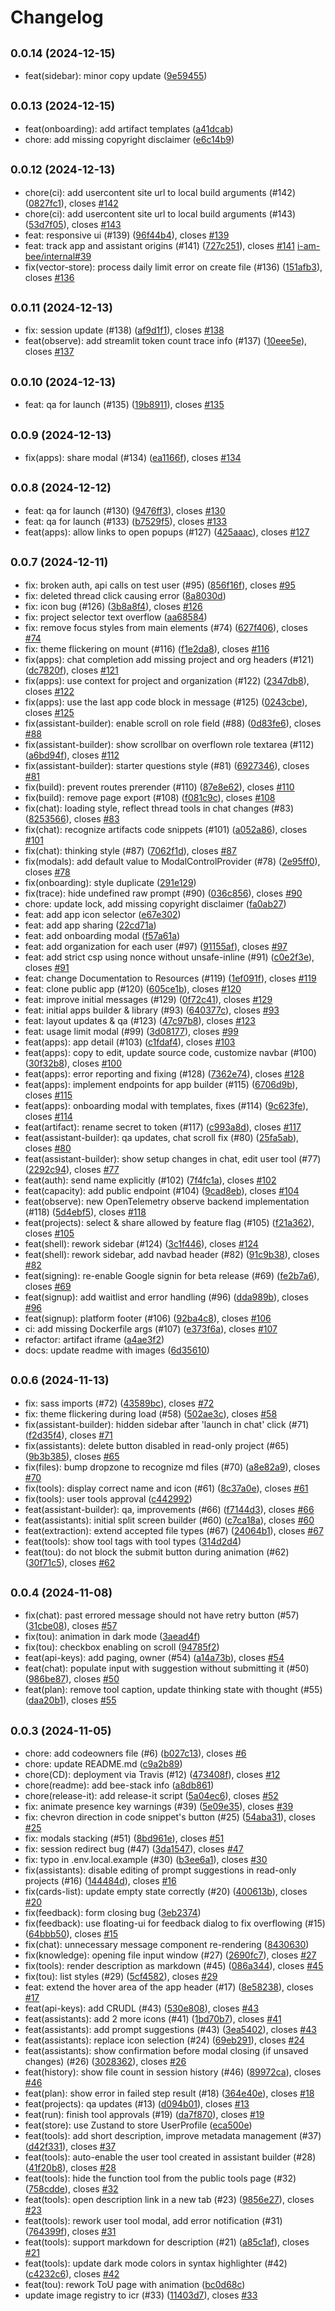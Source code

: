# Changelog

## <small>0.0.14 (2024-12-15)</small>

* feat(sidebar): minor copy update ([9e59455](https://github.com/i-am-bee/bee-ui/commit/9e59455))

## <small>0.0.13 (2024-12-15)</small>

* feat(onboarding): add artifact templates ([a41dcab](https://github.com/i-am-bee/bee-ui/commit/a41dcab))
* chore: add missing copyright disclaimer ([e6c14b9](https://github.com/i-am-bee/bee-ui/commit/e6c14b9))

## <small>0.0.12 (2024-12-13)</small>

* chore(ci): add usercontent site url to local build arguments (#142) ([0827fc1](https://github.com/i-am-bee/bee-ui/commit/0827fc1)), closes [#142](https://github.com/i-am-bee/bee-ui/issues/142)
* chore(ci): add usercontent site url to local build arguments (#143) ([53d7f05](https://github.com/i-am-bee/bee-ui/commit/53d7f05)), closes [#143](https://github.com/i-am-bee/bee-ui/issues/143)
* feat: responsive ui (#139) ([96f44b4](https://github.com/i-am-bee/bee-ui/commit/96f44b4)), closes [#139](https://github.com/i-am-bee/bee-ui/issues/139)
* feat: track app and assistant origins (#141) ([727c251](https://github.com/i-am-bee/bee-ui/commit/727c251)), closes [#141](https://github.com/i-am-bee/bee-ui/issues/141) [i-am-bee/internal#39](https://github.com/i-am-bee/internal/issues/39)
* fix(vector-store): process daily limit error on create file (#136) ([151afb3](https://github.com/i-am-bee/bee-ui/commit/151afb3)), closes [#136](https://github.com/i-am-bee/bee-ui/issues/136)

## <small>0.0.11 (2024-12-13)</small>

* fix: session update (#138) ([af9d1f1](https://github.com/i-am-bee/bee-ui/commit/af9d1f1)), closes [#138](https://github.com/i-am-bee/bee-ui/issues/138)
* feat(observe): add streamlit token count trace info (#137) ([10eee5e](https://github.com/i-am-bee/bee-ui/commit/10eee5e)), closes [#137](https://github.com/i-am-bee/bee-ui/issues/137)

## <small>0.0.10 (2024-12-13)</small>

* feat: qa for launch (#135) ([19b8911](https://github.com/i-am-bee/bee-ui/commit/19b8911)), closes [#135](https://github.com/i-am-bee/bee-ui/issues/135)

## <small>0.0.9 (2024-12-13)</small>

* fix(apps): share modal  (#134) ([ea1166f](https://github.com/i-am-bee/bee-ui/commit/ea1166f)), closes [#134](https://github.com/i-am-bee/bee-ui/issues/134)

## <small>0.0.8 (2024-12-12)</small>

* feat: qa for launch  (#130) ([9476ff3](https://github.com/i-am-bee/bee-ui/commit/9476ff3)), closes [#130](https://github.com/i-am-bee/bee-ui/issues/130)
* feat: qa for launch (#133) ([b7529f5](https://github.com/i-am-bee/bee-ui/commit/b7529f5)), closes [#133](https://github.com/i-am-bee/bee-ui/issues/133)
* feat(apps): allow links to open popups (#127) ([425aaac](https://github.com/i-am-bee/bee-ui/commit/425aaac)), closes [#127](https://github.com/i-am-bee/bee-ui/issues/127)

## <small>0.0.7 (2024-12-11)</small>

* fix: broken auth, api calls on test user (#95) ([856f16f](https://github.com/i-am-bee/bee-ui/commit/856f16f)), closes [#95](https://github.com/i-am-bee/bee-ui/issues/95)
* fix: deleted thread click causing error ([8a8030d](https://github.com/i-am-bee/bee-ui/commit/8a8030d))
* fix: icon bug (#126) ([3b8a8f4](https://github.com/i-am-bee/bee-ui/commit/3b8a8f4)), closes [#126](https://github.com/i-am-bee/bee-ui/issues/126)
* fix: project selector text overflow ([aa68584](https://github.com/i-am-bee/bee-ui/commit/aa68584))
* fix: remove focus styles from main elements (#74) ([627f406](https://github.com/i-am-bee/bee-ui/commit/627f406)), closes [#74](https://github.com/i-am-bee/bee-ui/issues/74)
* fix: theme flickering on mount (#116) ([f1e2da8](https://github.com/i-am-bee/bee-ui/commit/f1e2da8)), closes [#116](https://github.com/i-am-bee/bee-ui/issues/116)
* fix(apps): chat completion add missing project and org headers (#121) ([dc7820f](https://github.com/i-am-bee/bee-ui/commit/dc7820f)), closes [#121](https://github.com/i-am-bee/bee-ui/issues/121)
* fix(apps): use context for project and organization (#122) ([2347db8](https://github.com/i-am-bee/bee-ui/commit/2347db8)), closes [#122](https://github.com/i-am-bee/bee-ui/issues/122)
* fix(apps): use the last app code block in message (#125) ([0243cbe](https://github.com/i-am-bee/bee-ui/commit/0243cbe)), closes [#125](https://github.com/i-am-bee/bee-ui/issues/125)
* fix(assistant-builder): enable scroll on role field (#88) ([0d83fe6](https://github.com/i-am-bee/bee-ui/commit/0d83fe6)), closes [#88](https://github.com/i-am-bee/bee-ui/issues/88)
* fix(assistant-builder): show scrollbar on overflown role textarea (#112) ([a6bd94f](https://github.com/i-am-bee/bee-ui/commit/a6bd94f)), closes [#112](https://github.com/i-am-bee/bee-ui/issues/112)
* fix(assistant-builder): starter questions style (#81) ([6927346](https://github.com/i-am-bee/bee-ui/commit/6927346)), closes [#81](https://github.com/i-am-bee/bee-ui/issues/81)
* fix(build): prevent routes prerender (#110) ([87e8e62](https://github.com/i-am-bee/bee-ui/commit/87e8e62)), closes [#110](https://github.com/i-am-bee/bee-ui/issues/110)
* fix(build): remove page export (#108) ([f081c9c](https://github.com/i-am-bee/bee-ui/commit/f081c9c)), closes [#108](https://github.com/i-am-bee/bee-ui/issues/108)
* fix(chat): loading style, reflect thread tools in chat changes (#83) ([8253566](https://github.com/i-am-bee/bee-ui/commit/8253566)), closes [#83](https://github.com/i-am-bee/bee-ui/issues/83)
* fix(chat): recognize artifacts code snippets (#101) ([a052a86](https://github.com/i-am-bee/bee-ui/commit/a052a86)), closes [#101](https://github.com/i-am-bee/bee-ui/issues/101)
* fix(chat): thinking style (#87) ([7062f1d](https://github.com/i-am-bee/bee-ui/commit/7062f1d)), closes [#87](https://github.com/i-am-bee/bee-ui/issues/87)
* fix(modals): add default value to ModalControlProvider (#78) ([2e95ff0](https://github.com/i-am-bee/bee-ui/commit/2e95ff0)), closes [#78](https://github.com/i-am-bee/bee-ui/issues/78)
* fix(onboarding): style duplicate ([291e129](https://github.com/i-am-bee/bee-ui/commit/291e129))
* fix(trace): hide undefined raw prompt (#90) ([036c856](https://github.com/i-am-bee/bee-ui/commit/036c856)), closes [#90](https://github.com/i-am-bee/bee-ui/issues/90)
* chore: update lock, add missing copyright disclaimer ([fa0ab27](https://github.com/i-am-bee/bee-ui/commit/fa0ab27))
* feat: add app icon selector ([e67e302](https://github.com/i-am-bee/bee-ui/commit/e67e302))
* feat: add app sharing ([22cd71a](https://github.com/i-am-bee/bee-ui/commit/22cd71a))
* feat: add onboarding modal ([f57a61a](https://github.com/i-am-bee/bee-ui/commit/f57a61a))
* feat: add organization for each user (#97) ([91155af](https://github.com/i-am-bee/bee-ui/commit/91155af)), closes [#97](https://github.com/i-am-bee/bee-ui/issues/97)
* feat: add strict csp using nonce without unsafe-inline (#91) ([c0e2f3e](https://github.com/i-am-bee/bee-ui/commit/c0e2f3e)), closes [#91](https://github.com/i-am-bee/bee-ui/issues/91)
* feat: change Documentation to Resources (#119) ([1ef091f](https://github.com/i-am-bee/bee-ui/commit/1ef091f)), closes [#119](https://github.com/i-am-bee/bee-ui/issues/119)
* feat: clone public app (#120) ([605ce1b](https://github.com/i-am-bee/bee-ui/commit/605ce1b)), closes [#120](https://github.com/i-am-bee/bee-ui/issues/120)
* feat: improve initial messages (#129) ([0f72c41](https://github.com/i-am-bee/bee-ui/commit/0f72c41)), closes [#129](https://github.com/i-am-bee/bee-ui/issues/129)
* feat: initial apps builder & library (#93) ([640377c](https://github.com/i-am-bee/bee-ui/commit/640377c)), closes [#93](https://github.com/i-am-bee/bee-ui/issues/93)
* feat: layout updates & qa  (#123) ([47c97b8](https://github.com/i-am-bee/bee-ui/commit/47c97b8)), closes [#123](https://github.com/i-am-bee/bee-ui/issues/123)
* feat: usage limit modal (#99) ([3d08177](https://github.com/i-am-bee/bee-ui/commit/3d08177)), closes [#99](https://github.com/i-am-bee/bee-ui/issues/99)
* feat(apps): app detail (#103) ([c1fdaf4](https://github.com/i-am-bee/bee-ui/commit/c1fdaf4)), closes [#103](https://github.com/i-am-bee/bee-ui/issues/103)
* feat(apps): copy to edit, update source code, customize navbar (#100) ([30f32b8](https://github.com/i-am-bee/bee-ui/commit/30f32b8)), closes [#100](https://github.com/i-am-bee/bee-ui/issues/100)
* feat(apps): error reporting and fixing (#128) ([7362e74](https://github.com/i-am-bee/bee-ui/commit/7362e74)), closes [#128](https://github.com/i-am-bee/bee-ui/issues/128)
* feat(apps): implement endpoints for app builder (#115) ([6706d9b](https://github.com/i-am-bee/bee-ui/commit/6706d9b)), closes [#115](https://github.com/i-am-bee/bee-ui/issues/115)
* feat(apps): onboarding modal with templates, fixes (#114) ([9c623fe](https://github.com/i-am-bee/bee-ui/commit/9c623fe)), closes [#114](https://github.com/i-am-bee/bee-ui/issues/114)
* feat(artifact): rename secret to token (#117) ([c993a8d](https://github.com/i-am-bee/bee-ui/commit/c993a8d)), closes [#117](https://github.com/i-am-bee/bee-ui/issues/117)
* feat(assistant-builder): qa updates, chat scroll fix (#80) ([25fa5ab](https://github.com/i-am-bee/bee-ui/commit/25fa5ab)), closes [#80](https://github.com/i-am-bee/bee-ui/issues/80)
* feat(assistant-builder): show setup changes in chat, edit user tool (#77) ([2292c94](https://github.com/i-am-bee/bee-ui/commit/2292c94)), closes [#77](https://github.com/i-am-bee/bee-ui/issues/77)
* feat(auth): send name explicitly (#102) ([7f4fc1a](https://github.com/i-am-bee/bee-ui/commit/7f4fc1a)), closes [#102](https://github.com/i-am-bee/bee-ui/issues/102)
* feat(capacity): add public endpoint (#104) ([9cad8eb](https://github.com/i-am-bee/bee-ui/commit/9cad8eb)), closes [#104](https://github.com/i-am-bee/bee-ui/issues/104)
* feat(observe): new OpenTelemetry observe backend implementation (#118) ([5d4ebf5](https://github.com/i-am-bee/bee-ui/commit/5d4ebf5)), closes [#118](https://github.com/i-am-bee/bee-ui/issues/118)
* feat(projects): select & share allowed by feature flag (#105) ([f21a362](https://github.com/i-am-bee/bee-ui/commit/f21a362)), closes [#105](https://github.com/i-am-bee/bee-ui/issues/105)
* feat(shell): rework sidebar (#124) ([3c1f446](https://github.com/i-am-bee/bee-ui/commit/3c1f446)), closes [#124](https://github.com/i-am-bee/bee-ui/issues/124)
* feat(shell): rework sidebar, add navbad header (#82) ([91c9b38](https://github.com/i-am-bee/bee-ui/commit/91c9b38)), closes [#82](https://github.com/i-am-bee/bee-ui/issues/82)
* feat(signing): re-enable Google signin for beta release (#69) ([fe2b7a6](https://github.com/i-am-bee/bee-ui/commit/fe2b7a6)), closes [#69](https://github.com/i-am-bee/bee-ui/issues/69)
* feat(signup): add waitlist and error handling (#96) ([dda989b](https://github.com/i-am-bee/bee-ui/commit/dda989b)), closes [#96](https://github.com/i-am-bee/bee-ui/issues/96)
* feat(signup): platform footer (#106) ([92ba4c8](https://github.com/i-am-bee/bee-ui/commit/92ba4c8)), closes [#106](https://github.com/i-am-bee/bee-ui/issues/106)
* ci: add missing Dockerfile args (#107) ([e373f6a](https://github.com/i-am-bee/bee-ui/commit/e373f6a)), closes [#107](https://github.com/i-am-bee/bee-ui/issues/107)
* refactor: artifact iframe ([a4ae3f2](https://github.com/i-am-bee/bee-ui/commit/a4ae3f2))
* docs: update readme with images ([6d35610](https://github.com/i-am-bee/bee-ui/commit/6d35610))

## <small>0.0.6 (2024-11-13)</small>

* fix: sass imports (#72) ([43589bc](https://github.com/i-am-bee/bee-ui/commit/43589bc)), closes [#72](https://github.com/i-am-bee/bee-ui/issues/72)
* fix: theme flickering during load (#58) ([502ae3c](https://github.com/i-am-bee/bee-ui/commit/502ae3c)), closes [#58](https://github.com/i-am-bee/bee-ui/issues/58)
* fix(assistant-builder): hidden sidebar after 'launch in chat' click (#71) ([f2d35f4](https://github.com/i-am-bee/bee-ui/commit/f2d35f4)), closes [#71](https://github.com/i-am-bee/bee-ui/issues/71)
* fix(assistants): delete button disabled in read-only project (#65) ([9b3b385](https://github.com/i-am-bee/bee-ui/commit/9b3b385)), closes [#65](https://github.com/i-am-bee/bee-ui/issues/65)
* fix(files): bump dropzone to recognize md files (#70) ([a8e82a9](https://github.com/i-am-bee/bee-ui/commit/a8e82a9)), closes [#70](https://github.com/i-am-bee/bee-ui/issues/70)
* fix(tools): display correct name and icon (#61) ([8c37a0e](https://github.com/i-am-bee/bee-ui/commit/8c37a0e)), closes [#61](https://github.com/i-am-bee/bee-ui/issues/61)
* fix(tools): user tools approval ([c442992](https://github.com/i-am-bee/bee-ui/commit/c442992))
* feat(assistant-builder): qa, improvements (#66) ([f7144d3](https://github.com/i-am-bee/bee-ui/commit/f7144d3)), closes [#66](https://github.com/i-am-bee/bee-ui/issues/66)
* feat(assistants): initial split screen builder (#60) ([c7ca18a](https://github.com/i-am-bee/bee-ui/commit/c7ca18a)), closes [#60](https://github.com/i-am-bee/bee-ui/issues/60)
* feat(extraction): extend accepted file types (#67) ([24064b1](https://github.com/i-am-bee/bee-ui/commit/24064b1)), closes [#67](https://github.com/i-am-bee/bee-ui/issues/67)
* feat(tools): show tool tags with tool types ([314d2d4](https://github.com/i-am-bee/bee-ui/commit/314d2d4))
* feat(tou): do not block the submit button during animation (#62) ([30f71c5](https://github.com/i-am-bee/bee-ui/commit/30f71c5)), closes [#62](https://github.com/i-am-bee/bee-ui/issues/62)

## <small>0.0.4 (2024-11-08)</small>

* fix(chat): past errored message should not have retry button (#57) ([31cbe08](https://github.com/i-am-bee/bee-ui/commit/31cbe08)), closes [#57](https://github.com/i-am-bee/bee-ui/issues/57)
* fix(tou): animation in dark mode ([3aead4f](https://github.com/i-am-bee/bee-ui/commit/3aead4f))
* fix(tou): checkbox enabling on scroll ([94785f2](https://github.com/i-am-bee/bee-ui/commit/94785f2))
* feat(api-keys): add paging, owner (#54) ([a14a73b](https://github.com/i-am-bee/bee-ui/commit/a14a73b)), closes [#54](https://github.com/i-am-bee/bee-ui/issues/54)
* feat(chat): populate input with suggestion without submitting it (#50) ([986be87](https://github.com/i-am-bee/bee-ui/commit/986be87)), closes [#50](https://github.com/i-am-bee/bee-ui/issues/50)
* feat(plan): remove tool caption, update thinking state with thought (#55) ([daa20b1](https://github.com/i-am-bee/bee-ui/commit/daa20b1)), closes [#55](https://github.com/i-am-bee/bee-ui/issues/55)

## <small>0.0.3 (2024-11-05)</small>

* chore: add codeowners file (#6) ([b027c13](https://github.com/i-am-bee/bee-ui/commit/b027c13)), closes [#6](https://github.com/i-am-bee/bee-ui/issues/6)
* chore: update README.md ([c9a2b89](https://github.com/i-am-bee/bee-ui/commit/c9a2b89))
* chore(CD): deployment via Travis (#12) ([473408f](https://github.com/i-am-bee/bee-ui/commit/473408f)), closes [#12](https://github.com/i-am-bee/bee-ui/issues/12)
* chore(readme): add bee-stack info ([a8db861](https://github.com/i-am-bee/bee-ui/commit/a8db861))
* chore(release-it): add release-it script ([5a04ec6](https://github.com/i-am-bee/bee-ui/commit/5a04ec6)), closes [#52](https://github.com/i-am-bee/bee-ui/issues/52)
* fix: animate presence key warnings (#39) ([5e09e35](https://github.com/i-am-bee/bee-ui/commit/5e09e35)), closes [#39](https://github.com/i-am-bee/bee-ui/issues/39)
* fix: chevron direction in code snippet's button (#25) ([54aba31](https://github.com/i-am-bee/bee-ui/commit/54aba31)), closes [#25](https://github.com/i-am-bee/bee-ui/issues/25)
* fix: modals stacking (#51) ([8bd961e](https://github.com/i-am-bee/bee-ui/commit/8bd961e)), closes [#51](https://github.com/i-am-bee/bee-ui/issues/51)
* fix: session redirect bug (#47) ([3da1547](https://github.com/i-am-bee/bee-ui/commit/3da1547)), closes [#47](https://github.com/i-am-bee/bee-ui/issues/47)
* fix: typo in .env.local.example (#30) ([b3ee6a1](https://github.com/i-am-bee/bee-ui/commit/b3ee6a1)), closes [#30](https://github.com/i-am-bee/bee-ui/issues/30)
* fix(assistants): disable editing of prompt suggestions in read-only projects (#16) ([144484d](https://github.com/i-am-bee/bee-ui/commit/144484d)), closes [#16](https://github.com/i-am-bee/bee-ui/issues/16)
* fix(cards-list): update empty state correctly (#20) ([400613b](https://github.com/i-am-bee/bee-ui/commit/400613b)), closes [#20](https://github.com/i-am-bee/bee-ui/issues/20)
* fix(feedback): form closing bug ([3eb2374](https://github.com/i-am-bee/bee-ui/commit/3eb2374))
* fix(feedback): use floating-ui for feedback dialog to fix overflowing (#15) ([64bbb50](https://github.com/i-am-bee/bee-ui/commit/64bbb50)), closes [#15](https://github.com/i-am-bee/bee-ui/issues/15)
* fix(chat): unnecessary message component re-rendering ([8430630](https://github.com/i-am-bee/bee-ui/commit/8430630))
* fix(knowledge): opening file input window (#27) ([2690fc7](https://github.com/i-am-bee/bee-ui/commit/2690fc7)), closes [#27](https://github.com/i-am-bee/bee-ui/issues/27)
* fix(tools): render description as markdown (#45) ([086a344](https://github.com/i-am-bee/bee-ui/commit/086a344)), closes [#45](https://github.com/i-am-bee/bee-ui/issues/45)
* fix(tou): list styles (#29) ([5cf4582](https://github.com/i-am-bee/bee-ui/commit/5cf4582)), closes [#29](https://github.com/i-am-bee/bee-ui/issues/29)
* feat: extend the hover area of the app header (#17) ([8e58238](https://github.com/i-am-bee/bee-ui/commit/8e58238)), closes [#17](https://github.com/i-am-bee/bee-ui/issues/17)
* feat(api-keys): add CRUDL (#43) ([530e808](https://github.com/i-am-bee/bee-ui/commit/530e808)), closes [#43](https://github.com/i-am-bee/bee-ui/issues/43)
* feat(assistants): add 2 more icons (#41) ([1bd70b7](https://github.com/i-am-bee/bee-ui/commit/1bd70b7)), closes [#41](https://github.com/i-am-bee/bee-ui/issues/41)
* feat(assistants): add prompt suggestions (#43) ([3ea5402](https://github.com/i-am-bee/bee-ui/commit/3ea5402)), closes [#43](https://github.com/i-am-bee/bee-ui/issues/43)
* feat(assistants): replace icon selection (#24) ([69eb291](https://github.com/i-am-bee/bee-ui/commit/69eb291)), closes [#24](https://github.com/i-am-bee/bee-ui/issues/24)
* feat(assistants): show confirmation before modal closing (if unsaved changes) (#26) ([3028362](https://github.com/i-am-bee/bee-ui/commit/3028362)), closes [#26](https://github.com/i-am-bee/bee-ui/issues/26)
* feat(history): show file count in session history (#46) ([89972ca](https://github.com/i-am-bee/bee-ui/commit/89972ca)), closes [#46](https://github.com/i-am-bee/bee-ui/issues/46)
* feat(plan): show error in failed step result (#18) ([364e40e](https://github.com/i-am-bee/bee-ui/commit/364e40e)), closes [#18](https://github.com/i-am-bee/bee-ui/issues/18)
* feat(projects): qa updates (#13) ([d094b01](https://github.com/i-am-bee/bee-ui/commit/d094b01)), closes [#13](https://github.com/i-am-bee/bee-ui/issues/13)
* feat(run): finish tool approvals (#19) ([da7f870](https://github.com/i-am-bee/bee-ui/commit/da7f870)), closes [#19](https://github.com/i-am-bee/bee-ui/issues/19)
* feat(store): use Zustand to store UserProfile ([eca500e](https://github.com/i-am-bee/bee-ui/commit/eca500e))
* feat(tools): add short description, improve metadata management (#37) ([d42f331](https://github.com/i-am-bee/bee-ui/commit/d42f331)), closes [#37](https://github.com/i-am-bee/bee-ui/issues/37)
* feat(tools): auto-enable the user tool created in assistant builder (#28) ([41f20b8](https://github.com/i-am-bee/bee-ui/commit/41f20b8)), closes [#28](https://github.com/i-am-bee/bee-ui/issues/28)
* feat(tools): hide the function tool from the public tools page (#32) ([758cdde](https://github.com/i-am-bee/bee-ui/commit/758cdde)), closes [#32](https://github.com/i-am-bee/bee-ui/issues/32)
* feat(tools): open description link in a new tab (#23) ([9856e27](https://github.com/i-am-bee/bee-ui/commit/9856e27)), closes [#23](https://github.com/i-am-bee/bee-ui/issues/23)
* feat(tools): rework user tool modal, add error notification (#31) ([764399f](https://github.com/i-am-bee/bee-ui/commit/764399f)), closes [#31](https://github.com/i-am-bee/bee-ui/issues/31)
* feat(tools): support markdown for description (#21) ([a85c1af](https://github.com/i-am-bee/bee-ui/commit/a85c1af)), closes [#21](https://github.com/i-am-bee/bee-ui/issues/21)
* feat(tools): update dark mode colors in syntax highlighter (#42) ([c4232c6](https://github.com/i-am-bee/bee-ui/commit/c4232c6)), closes [#42](https://github.com/i-am-bee/bee-ui/issues/42)
* feat(tou): rework ToU page with animation ([bc0d68c](https://github.com/i-am-bee/bee-ui/commit/bc0d68c))
* update image registry to icr (#33) ([11403d7](https://github.com/i-am-bee/bee-ui/commit/11403d7)), closes [#33](https://github.com/i-am-bee/bee-ui/issues/33)
